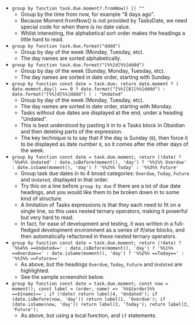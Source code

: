 <!-- placeholder to force blank line before included text -->

- ```group by function task.due.moment?.fromNow() || ""```
    - Group by the time from now, for example "8 days ago".
    - Because Moment.fromNow() is not provided by TasksDate, we need special code for when there is no date value.
    - Whilst interesting, the alphabetical sort order makes the headings a little hard to read.
- ```group by function task.due.format("dddd")```
    - Group by day of the week (Monday, Tuesday, etc).
    - The day names are sorted alphabetically.
- ```group by function task.due.format("[%%]d[%%]dddd")```
    - Group by day of the week (Sunday, Monday, Tuesday, etc).
    - The day names are sorted in date order, starting with Sunday.
- ```group by function const date = task.due; return date.moment ? ( date.moment.day() === 0 ? date.format("[%%][8][%%]dddd") : date.format("[%%]d[%%]dddd") ) : "Undated"```
    - Group by day of the week (Monday, Tuesday, etc).
    - The day names are sorted in date order, starting with Monday.
    - Tasks without due dates are displayed at the end, under a heading "Undated".
    - This is best understood by pasting it in to a Tasks block in Obsidian and then deleting parts of the expression.
    - The key technique is to say that if the day is Sunday (`0`), then force it to be displayed as date number `8`, so it comes after the other days of the week.
- ```group by function const date = task.due.moment; return (!date) ? '%%4%% Undated' : date.isBefore(moment(), 'day') ? '%%1%% Overdue' : date.isSame(moment(), 'day') ? '%%2%% Today' : '%%3%% Future'```
    - Group task due dates in to 4 broad categories: `Overdue`, `Today`, `Future` and `Undated`, displayed in that order.
    - Try this on a line before `group by due` if there are a lot of due date headings, and you would like them to be broken down in to some kind of structure.
    - A limitation of Tasks expressions is that they each need to fit on a single line, so this uses nested ternary operators, making it powerful but very hard to read.
    - In fact, for ease of development and testing, it was written in a full-fledged development environment as a series of if/else blocks, and then automatically refactored in these nested ternary operators.
- ```group by function const date = task.due.moment; return (!date) ? '%%4%% ==Undated==' : date.isBefore(moment(), 'day') ? '%%1%% ==Overdue==' : date.isSame(moment(), 'day') ? '%%2%% ==Today==' : '%%3%% ==Future=='```
    - As above, but the headings `Overdue`, `Today`, `Future` and `Undated` are highlighted.
    - See the sample screenshot below.
- ```group by function const date = task.due.moment; const now = moment(); const label = (order, name) => `%%${order}%% ==${name}==`; if (!date) return label(4, 'Undated'); if (date.isBefore(now, 'day')) return label(1, 'Overdue'); if (date.isSame(now, 'day')) return label(2, 'Today'); return label(3, 'Future');```
    - As above, but using a local function, and `if` statements.


<!-- placeholder to force blank line after included text -->
